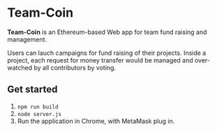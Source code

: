 # Team-Coin

**Team-Coin** is an Ethereum-based Web app for team fund raising and management. 

Users can lauch campaigns for fund raising of their projects. Inside a project, each request for money transfer would be managed and over-watched by all contributors by voting.

## Get started
1. ```npm run build```
2. ```node server.js```
3. Run the application in Chrome, with MetaMask plug in.
